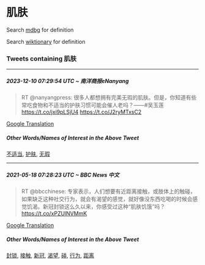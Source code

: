 # 肌肤

Search [mdbg](https://www.mdbg.net/chinese/dictionary?page=worddict&wdrst=0&wdqb=肌肤) for definition

Search [wiktionary](https://en.wiktionary.org/wiki/肌肤) for definition

### Tweets containing 肌肤

___
##### 2023-12-10 07:29:54 UTC ~ 南洋商报eNanyang
> RT @nanyangpress: 很多人都想拥有完美无瑕的肌肤。但是，你知道有些常吃食物和不适当的护肤习惯可能会催人老吗？——#吴玉莲 https://t.co/jxi9pLSjU4 https://t.co/J2ryMTxsC2

[Google Translation](https://translate.google.com/?hi=en&tab=TT&sl=zh-CN&tl=en&op=translate&text=RT+%40nanyangpress%3A+%E5%BE%88%E5%A4%9A%E4%BA%BA%E9%83%BD%E6%83%B3%E6%8B%A5%E6%9C%89%E5%AE%8C%E7%BE%8E%E6%97%A0%E7%91%95%E7%9A%84%E8%82%8C%E8%82%A4%E3%80%82%E4%BD%86%E6%98%AF%EF%BC%8C%E4%BD%A0%E7%9F%A5%E9%81%93%E6%9C%89%E4%BA%9B%E5%B8%B8%E5%90%83%E9%A3%9F%E7%89%A9%E5%92%8C%E4%B8%8D%E9%80%82%E5%BD%93%E7%9A%84%E6%8A%A4%E8%82%A4%E4%B9%A0%E6%83%AF%E5%8F%AF%E8%83%BD%E4%BC%9A%E5%82%AC%E4%BA%BA%E8%80%81%E5%90%97%EF%BC%9F%E2%80%94%E2%80%94%23%E5%90%B4%E7%8E%89%E8%8E%B2+https%3A%2F%2Ft.co%2Fjxi9pLSjU4+https%3A%2F%2Ft.co%2FJ2ryMTxsC2)
##### Other Words/Names of Interest in the Above Tweet
[不适当](不适当.md), [护肤](护肤.md), [无瑕](无瑕.md)
___
##### 2021-05-18 07:28:23 UTC ~ BBC News 中文
> RT @bbcchinese: 专家表示，人们想要有近距离接触，或肢体上的触碰，如果缺乏这种社交行为，就会有渴望的感觉，就好像没东西吃喝的时候会感觉饥渴。新冠封锁这么久以来，你感受过这种“肌肤饥饿”吗？https://t.co/xPZUlNVMmK

[Google Translation](https://translate.google.com/?hi=en&tab=TT&sl=zh-CN&tl=en&op=translate&text=RT+%40bbcchinese%3A+%E4%B8%93%E5%AE%B6%E8%A1%A8%E7%A4%BA%EF%BC%8C%E4%BA%BA%E4%BB%AC%E6%83%B3%E8%A6%81%E6%9C%89%E8%BF%91%E8%B7%9D%E7%A6%BB%E6%8E%A5%E8%A7%A6%EF%BC%8C%E6%88%96%E8%82%A2%E4%BD%93%E4%B8%8A%E7%9A%84%E8%A7%A6%E7%A2%B0%EF%BC%8C%E5%A6%82%E6%9E%9C%E7%BC%BA%E4%B9%8F%E8%BF%99%E7%A7%8D%E7%A4%BE%E4%BA%A4%E8%A1%8C%E4%B8%BA%EF%BC%8C%E5%B0%B1%E4%BC%9A%E6%9C%89%E6%B8%B4%E6%9C%9B%E7%9A%84%E6%84%9F%E8%A7%89%EF%BC%8C%E5%B0%B1%E5%A5%BD%E5%83%8F%E6%B2%A1%E4%B8%9C%E8%A5%BF%E5%90%83%E5%96%9D%E7%9A%84%E6%97%B6%E5%80%99%E4%BC%9A%E6%84%9F%E8%A7%89%E9%A5%A5%E6%B8%B4%E3%80%82%E6%96%B0%E5%86%A0%E5%B0%81%E9%94%81%E8%BF%99%E4%B9%88%E4%B9%85%E4%BB%A5%E6%9D%A5%EF%BC%8C%E4%BD%A0%E6%84%9F%E5%8F%97%E8%BF%87%E8%BF%99%E7%A7%8D%E2%80%9C%E8%82%8C%E8%82%A4%E9%A5%A5%E9%A5%BF%E2%80%9D%E5%90%97%EF%BC%9Fhttps%3A%2F%2Ft.co%2FxPZUlNVMmK)
##### Other Words/Names of Interest in the Above Tweet
[封锁](封锁.md), [接触](接触.md), [新冠](新冠.md), [渴望](渴望.md), [碰](碰.md), [行为](行为.md), [距离](距离.md)
